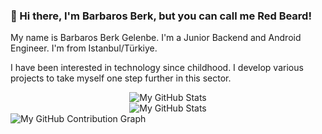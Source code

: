 ### 👋 Hi there, I'm Barbaros Berk, but you can call me Red Beard!
<p>My name is Barbaros Berk Gelenbe. I'm a Junior Backend and Android Engineer. I'm from Istanbul/Türkiye.</p>
<p>I have been interested in technology since childhood. I develop various projects to take myself one step further in this sector.</p>

<div align="center">
  <div style="display: flex; flex-direction: column;">
    <picture>
  <source media="(prefers-color-scheme: dark)" srcset="https://github-readme-stats.vercel.app/api?username=BarbarosBerk34&theme=blue-green&bg_color=0d1117&card_width=496">
  <img alt="My GitHub Stats" src="https://github-readme-stats.vercel.app/api?username=BarbarosBerk34&include_all_commits=false&count_private=true&show_icons=false&line_height=20&title_color=00000&icon_color=00000&text_color=00000&bg_color=ffff&card_width=496">
</picture>

<picture>
  <source media="(prefers-color-scheme: dark)" srcset="https://github-readme-stats.vercel.app/api/top-langs?username=BarbarosBerk34&show_icons=true&locale=en&layout=compact&theme=chartreuse-dark&bg_color=0d1117&card_width=300">
  <img alt="My GitHub Stats" src="https://github-readme-stats.vercel.app/api/top-langs?username=BarbarosBerk34&show_icons=true&locale=en&layout=compact&theme=chartreuse-light&card_width=300">
</picture>
  </div>
</div>


<picture>
  <source align="center" media="(prefers-color-scheme: dark)" srcset="https://activity-graph.herokuapp.com/graph?username=BarbarosBerk34&theme=react-dark">
  <img align="center" src="https://activity-graph.herokuapp.com/graph?username=BarbarosBerk34&theme=minimal" alt="My GitHub Contribution Graph"/>
</picture>

<!--
**BarbarosBerk34/BarbarosBerk34** is a ✨ _special_ ✨ repository because its `README.md` (this file) appears on your GitHub profile.

Here are some ideas to get you started:

- 🔭 I’m currently working on ...
- 🌱 I’m currently learning ...
- 👯 I’m looking to collaborate on ...
- 🤔 I’m looking for help with ...
- 💬 Ask me about ...
- 📫 How to reach me: ...
- 😄 Pronouns: ...
- ⚡ Fun fact: ...
-->
